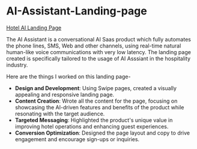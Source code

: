 # AI-Assistant-Landing-page


[Hotel AI Landing Page](https://aiassistant.co/hotelai/)

The AI Assistant is a conversational AI Saas product which fully automates the phone lines, SMS, Web and other channels, 
using real-time  natural human-like voice communications with very low latency. The landing page created is specifically tailored to the usage of AI Asssiant in the hospitality industry.


Here are the things I worked on this landing page-
- **Design and Development**: Using Swipe pages, created a visually appealing and responsive landing page.  
- **Content Creation**: Wrote all the content for the page, focusing on showcasing the AI-driven features and benefits of the product while resonating with the target audience.  
- **Targeted Messaging**: Highlighted the product's unique value in improving hotel operations and enhancing guest experiences.  
- **Conversion Optimization**: Designed the page layout and copy to drive engagement and encourage sign-ups or inquiries.  

